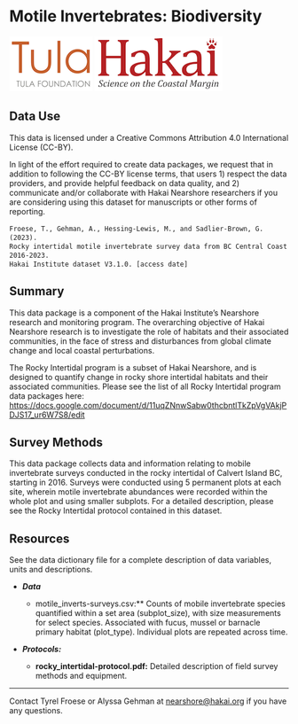 # Motile Invertebrates: Biodiversity

<div float="left">
<img src=docs/logos/tula-logo.png />
<img src=docs/logos/hakai-logo.png />
</div>

## Data Use

This data is licensed under a Creative Commons Attribution 4.0 International 
License (CC-BY).

In light of the effort required to create data packages, we request that in
addition to following the CC-BY license terms, that users 1) respect the data 
providers, and provide helpful feedback on data quality, and 2) communicate 
and/or collaborate with Hakai Nearshore researchers if you are considering 
using this dataset for manuscripts or other forms of reporting.

```
Froese, T., Gehman, A., Hessing-Lewis, M., and Sadlier-Brown, G. (2023). 
Rocky intertidal motile invertebrate survey data from BC Central Coast 2016-2023. 
Hakai Institute dataset V3.1.0. [access date]
```

## Summary

This data package is a component of the Hakai Institute’s Nearshore 
research and monitoring program. The overarching objective of Hakai Nearshore 
research is to investigate the role of habitats and their associated 
communities, in the face of stress and disturbances from global climate change 
and local coastal perturbations. 

The Rocky Intertidal program is a subset of Hakai Nearshore, and is designed to 
quantify change in rocky shore intertidal habitats and their associated 
communities. Please see the list of all Rocky Intertidal program data packages 
here: 
https://docs.google.com/document/d/11uqZNnwSabw0thcbntlTkZpVgVAkjPDJS17_ur6W7S8/edit 

## Survey Methods

This data package collects data and information relating to mobile 
invertebrate surveys conducted in the rocky intertidal of Calvert Island BC, 
starting in 2016. Surveys were conducted using 5 permanent plots at each site, 
wherein motile invertebrate abundances were recorded within the whole plot and 
using smaller subplots. For a detailed description, please see the Rocky 
Intertidal protocol contained in this dataset.

## Resources

See the data dictionary file for a complete description of data variables, 
units and descriptions.

- ***Data*** 
	- motile_inverts-surveys.csv:** Counts of mobile invertebrate species 
	quantified within a set area (subplot_size), with size measurements for select 
	species. Associated with fucus, mussel or barnacle primary habitat (plot_type). 
	Individual plots are repeated across time.

- ***Protocols:***
	- **rocky_intertidal-protocol.pdf:** Detailed description of field survey 
	methods and equipment. 	

---
Contact Tyrel Froese or Alyssa Gehman at nearshore@hakai.org if you have any 
questions.
